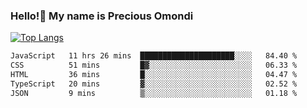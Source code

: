 ### Hello!👋 My name is Precious Omondi 

[![Top Langs](https://github-readme-stats.vercel.app/api/top-langs/?username=Presho99&langs_count=8&theme=dark)](https://github.com/Presho99/github-readme-stats)



<!--START_SECTION:waka-->

```txt
JavaScript   11 hrs 26 mins  █████████████████████░░░░   84.40 %
CSS          51 mins         █▓░░░░░░░░░░░░░░░░░░░░░░░   06.33 %
HTML         36 mins         █░░░░░░░░░░░░░░░░░░░░░░░░   04.47 %
TypeScript   20 mins         ▓░░░░░░░░░░░░░░░░░░░░░░░░   02.52 %
JSON         9 mins          ▒░░░░░░░░░░░░░░░░░░░░░░░░   01.18 %
```

<!--END_SECTION:waka-->

